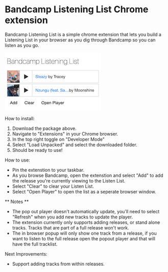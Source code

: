 # Bandcamp Listening List Chrome extension

Bandcamp Listening List is a simple chrome extension that lets you build a Listening List in your browser as you dig through Bandcamp so you can listen as you go. 

![screenshot](https://github.com/bi1boo/MyBandcampPlaylist/blob/main/images/screenshot2.png?raw=true)

How to install:

1. Download the package above. 
2. Navigate to "Extensions" in your Chrome browser. 
3. In the top right toggle on "Developer Mode"
4. Select "Load Unpacked" and select the downloaded folder. 
5. Should be ready to use!

How to use:

- Pin the extenstion to your taskbar.
- As you browse Bandcamp, open the extenstion and select "Add" to add the release you're currently viewing to the Listen List.
- Select "Clear" to clear your Listen List.
- Select "Open Player" to open the list as a seperate browser window. 

** Notes ** 

- The pop out player doesn't automatically update, you'll need to select "Refresh" when you add new tracks to update the player. 
- The extension currently only supports adding releases, or stand alone tracks. Tracks that are part of a full release won't work. 
- The in browser popup will only show one track from a release, if you want to listen to the full release open the popout player and that will have the full tracklist. 

Next Improvements:

- Support adding tracks from within releases. 
